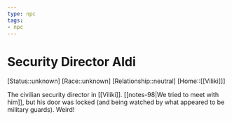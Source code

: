 ```yaml
---
type: npc
tags: 
- npc
---
```


# Security Director Aldi
[Status::unknown]
[Race::unknown]
[Relationship::neutral]
[Home::[[Viliki]]]

The civilian security director in [[Viliki]]. [[notes-98|We tried to meet with him]], but his door was locked (and being watched by what appeared to be military guards). Weird!

